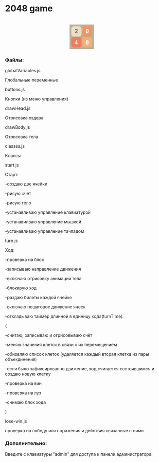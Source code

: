 # 2048 game


<!-- PROJECT LOGO -->
<br />
<div align="center">
  <a href="https://vadim-galimov.github.io/2048game/">
    <img src="readme-logo.jpg" alt="Logo" width="80" height="80">
  </a>

</div>




<!-- ABOUT THE PROJECT -->


### Файлы:

globalVariables.js

Глобальные переменные

buttons.js

Кнопки (из меню управления)

drawHead.js

Отрисовка хэдера

drawBody.js

Отрисовка тела

classes.js

Классы

start.js

Старт:

-создаю две ячейки

-рисую счёт

-рисую тело

-устанавливаю управление клавиатурой

-устанавилваю управление мышкой

-устанавливаю управление тачпадом


turn.js

Ход:

-проверка на блок

-записываю направление движения

-включаю отрисовку анимации тела

-блокирую ход

-раздаю билеты каждой ячейке

-включаю пошаговое движение ячеек

-откладываю таймер длинной в единицу хода(turnTime):

 {
 
 -считаю, записываю и отрисовываю счёт
 
 -меняю значения клеток в связи с их перемещением
 
 -обновляю список клеток (удаляется каждый вторая клетка из пары объекдинения)
 
 -если было зафиксированно движение, ход считается состоявшимся и создаю новую клетку
 
 -проверка на вин
 
 -проверка на луз
 
 -снимаю блок хода
 
 }


lose-win.js

проверка на победу или поражения и действия связанные с ними





### Дополнительно:

Введите с клавиатуры "admin" для доступа к панели администратора.

